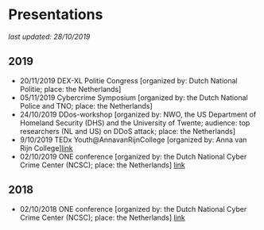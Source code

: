 # Presentations
*last updated: 28/10/2019*
## 2019
- 20/11/2019 DEX-XL Politie Congress [organized by: Dutch National Politie; place: the Netherlands]
- 05/11/2019 Cybercrime Symposium [organized by: the Dutch National Police and TNO; place: the Netherlands]
- 24/10/2019 DDos-workshop [organized by: NWO, the US Department of Homeland Security (DHS) and the University of Twente; audience: top researchers (NL and US) on DDoS attack; place: the Netherlands]
- 9/10/2019 TEDx Youth@AnnavanRijnCollege [organized by: Anna van Rijn College][link](https://www.ted.com/tedx/events/32888)
- 02/10/2019 ONE conference [organized by: the Dutch National Cyber Crime Center (NCSC); place: the Netherlands] [link](https://one-conference.nl/schedule-2019/day-2/parallel-tracks/the-anti-ddos-coalition-how-a-one-of-a-kind-cooperation-is-making-a-point-in-fighting-ddos-attacks-in-the-netherlands-and-beyond)

## 2018
- 02/10/2018 ONE conference [organized by: the Dutch National Cyber Crime Center (NCSC); place: the Netherlands] [link](https://one-conference.nl/schedule-2018/day2/parallel-tracks/professionalizing-incident-respone-network-defense-ethics-standards-and-self-governance-1-1)

